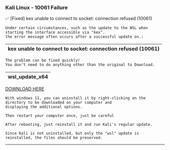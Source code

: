 ### Kali Linux - 10061 Failure
:white_check_mark: [Fixed] kex unable to connect to socket: connection refused (10061)

```yarn
Under certain circumstances, such as the update to the WSL when starting the interface accessible via "kex".
the error message often occurs after a successful update on.:
```

| kex unable to connect to socket: connection refused (10061) |
|---|

```yarn
The problem can be fixed quickly!
You don't need to do anything other than the original to Download.
```

| wsl_update_x64 |
|---|

[DOWNLOAD HERE](https://wslstorestorage.blob.core.windows.net/wslblob/wsl_update_x64.msi)

```yarn
With windows 11, you can uninstall it by right-clicking on the directory to be downloaded on your computer and 
displaying the additional options.

Then restart your computer once, just be careful

After rebooting, just reinstall it and run Kali's regular update.

Since Kali is not uninstalled, but only the "wsl" update is reinstalled, the files should be preserved.
```
---
